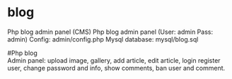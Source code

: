 # blog
Php blog admin panel (CMS)
Php blog admin panel (User: admin Pass: admin)
Config: admin/config.php
Mysql database: mysql/blog.sql

#Php blog  
Admin panel: upload image, gallery, add article, edit article, login register user, change password and info, show comments, ban user and comment. 
